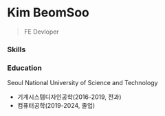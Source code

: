 Kim BeomSoo
===========
> FE Devloper

### Skills


### Education
Seoul National University of Science and Technology
- 기계시스템디자인공학(2016-2019, 전과)
- 컴퓨터공학(2019-2024, 졸업)
